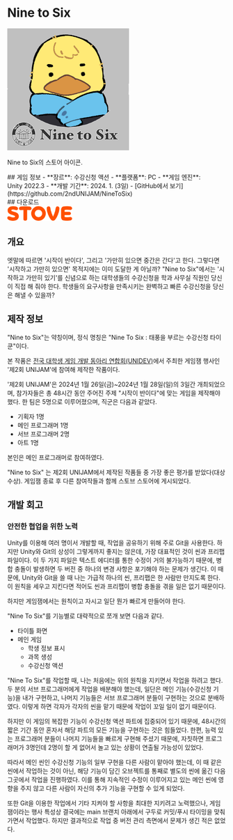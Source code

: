 # Nine to Six

<div style="display:flex; flex-flow:row wrap-reverse;">
    <div style="display:flex; flex-flow:row wrap; min-width:50%; flex:1;">
        <md-block style="min-width:fit-content; padding-right:30px; flex:1;">
            ## 게임 정보
            - **장르**: 수강신청 액션
            - **플랫폼**: PC
            - **게임 엔진**: Unity 2022.3
            - **개발 기간**: 2024. 1. (3일)
            - [GitHub에서 보기](https://github.com/2ndUNIJAM/NineToSix)
        </md-block>
        <md-block style="width:200px;">
            ## 다운로드
            <div style="width=100%; max-width:150px;">
                <a href="https://store.onstove.com/ko/games/3037" target="_blank">
                    <img src="/assets/images/icons/dlbadge_stove.svg" width=100%/>
                </a>
            </div>
        </md-block>
    </div>
    <div class="caption_img">
        <img src="/assets/images/NineToSix_banner.png" width=100%/>
        <p class="card_item_text">Nine to Six의 스토어 아이콘.</p>
    </div>
</div>

## 개요
엣말에 따르면 '시작이 반이다', 그리고 '가만히 있으면 중간은 간다'고 한다. 그렇다면 '시작하고 가만히 있으면' 목적지에는 이미 도달한 게 아닐까?
"Nine to Six"에서는 '시작하고 가만히 있기'를 신념으로 하는 대학생들의 수강신청을 학과 사무실 직원인 당신이 직접 해 줘야 한다.
학생들의 요구사항을 만족시키는 완벽하고 빠른 수강신청을 당신은 해낼 수 있을까?

## 제작 정보
"Nine to Six"는 약칭이며, 정식 명칭은 "Nine To Six : 태풍을 부르는 수강신청 타이쿤"이다.

본 작품은 [전국 대학생 게임 개발 동아리 연합회(UNIDEV)](https://unidev-page.notion.site/UNIDEV-06fff344b68748a29d5e7a1d05d7dd18)에서 주최한 게임잼 행사인 '제2회 UNIJAM'에 참여해 제작한 작품이다.

'제2회 UNIJAM'은 2024년 1월 26일(금)~2024년 1월 28일(일)의 3일간 개최되었으며,
참가자들은 총 48시간 동안 주어진 주제 "시작이 반이다"에 맞는 게임을 제작해야 했다.
한 팀은 5명으로 이루어졌으며, 직군은 다음과 같았다.

- 기획자 1명
- 메인 프로그래머 1명
- 서브 프로그래머 2명
- 아트 1명

본인은 메인 프로그래머로 참여하였다.

"Nine to Six" 는 제2회 UNIJAM에서 제작된 작품들 중 가장 좋은 평가를 받았다(대상 수상).
게임잼 종료 후 다른 참여작들과 함께 스토브 스토어에 게시되었다.

## 개발 회고

### 안전한 협업을 위한 노력
Unity를 이용해 여러 명이서 개발할 때, 작업을 공유하기 위해 주로 Git을 사용한다.
하지만 Unity와 Git의 상성이 그렇게까지 좋지는 않은데, 가장 대표적인 것이 씬과 프리팹 파일이다.
이 두 가지 파일은 텍스트 에디터를 통한 수정이 거의 불가능하기 때문에, 병합 충돌이 발생하면
두 버전 중 하나의 변경 사항은 포기해야 하는 문제가 생긴다.
이 때문에, Unity와 Git을 쓸 때 나는 가급적 하나의 씬, 프리팹은 한 사람만 만지도록 한다.
이 원칙을 세우고 지킨다면 적어도 씬과 프리팹이 병합 충돌을 겪을 일은 없기 때문이다.

하지만 게임잼에서는 원칙이고 자시고 일단 뭔가 빠르게 만들어야 한다.

"Nine To Six"를 기능별로 대략적으로 쪼개 보면 다음과 같다.

- 타이틀 화면
- 메인 게임
  - 학생 정보 표시
  - 과목 생성
  - 수강신청 액션

"Nine To Six"를 작업할 때, 나는 처음에는 위의 원칙을 지키면서 작업을 하려고 했다.
두 분의 서브 프로그래머에게 작업을 배분해야 했는데, 일단은 메인 기능(수강신청 기능)을 내가 구현하고,
나머지 기능들은 서브 프로그래머 분들이 구현하는 것으로 분배하였다.
이렇게 하면 각자가 각자의 씬을 맡기 때문에 작업이 꼬일 일이 없기 때문이다.

하지만 이 게임의 복잡한 기능이 수강신청 액션 파트에 집중되어 있기 때문에,
48시간의 짧은 기간 동안 혼자서 해당 파트의 모든 기능을 구현하는 것은 힘들었다.
한편, 능력 있는 프로그래머 분들이 나머지 기능들을 빠르게 구현해 주셨기 때문에,
자칫하면 프로그래머가 3명인데 2명이 할 게 없어서 놀고 있는 상황이 연출될 가능성이 있었다.

따라서 메인 씬인 수강신청 기능의 일부 구현을 다른 사람이 맡아야 했는데, 이 때 같은 씬에서 작업하는 것이 아닌,
해당 기능이 담긴 오브젝트를 통째로 별도의 씬에 옮긴 다음 그곳에서 작업을 진행하였다.
이를 통해 지속적인 수정이 이루어지고 있는 메인 씬에 영향을 주지 않고 다른 사람이 자신의 추가 기능을 구현할 수 있게 되었다.

또한 Git을 이용한 작업에서 기타 지켜야 할 사항을 최대한 지키려고 노력했으나, 게임 잼이라는 행사 특성상
결국에는 main 브랜치 아래에서 구두로 커밋/푸시 타이밍을 맞춰 가면서 작업했다.
하지만 결과적으로 작업 중 버전 관리 측면에서 문제가 생긴 적은 없었다.